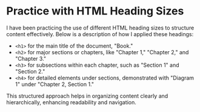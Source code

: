 # Practice with HTML Heading Sizes

I have been practicing the use of different HTML heading sizes to structure content effectively. Below is a description of how I applied these headings:

- `<h1>` for the main title of the document, "Book."
- `<h2>` for major sections or chapters, like "Chapter 1," "Chapter 2," and "Chapter 3."
- `<h3>` for subsections within each chapter, such as "Section 1" and "Section 2."
- `<h4>` for detailed elements under sections, demonstrated with "Diagram 1" under "Chapter 2, Section 1."

This structured approach helps in organizing content clearly and hierarchically, enhancing readability and navigation.
